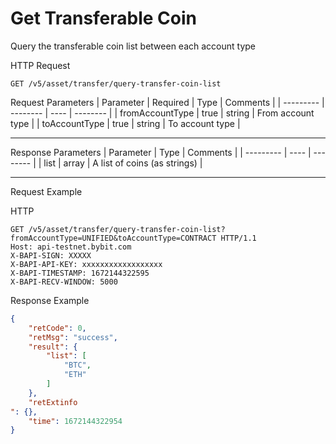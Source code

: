 # Get Transferable Coin
Query the transferable coin list between each account type


HTTP Request
```http
GET /v5/asset/transfer/query-transfer-coin-list
```

Request Parameters
| Parameter | Required | Type | Comments |
| --------- | -------- | ---- | -------- |
| fromAccountType | true | string | From account type |
| toAccountType | true | string | To account type |

---


Response Parameters
| Parameter | Type | Comments |
| --------- | ---- | -------- |
| list | array | A list of coins (as strings) |

---


Request Example

HTTP
 
  
```http
GET /v5/asset/transfer/query-transfer-coin-list?fromAccountType=UNIFIED&toAccountType=CONTRACT HTTP/1.1
Host: api-testnet.bybit.com
X-BAPI-SIGN: XXXXX
X-BAPI-API-KEY: xxxxxxxxxxxxxxxxxx
X-BAPI-TIMESTAMP: 1672144322595
X-BAPI-RECV-WINDOW: 5000
```

Response Example
```json
{
    "retCode": 0,
    "retMsg": "success",
    "result": {
        "list": [
            "BTC",
            "ETH"
        ]
    },
    "retExtinfo
": {},
    "time": 1672144322954
}
```
